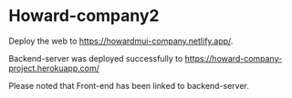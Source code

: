 # Howard-company2

Deploy the web to https://howardmui-company.netlify.app/.

Backend-server was deployed successfully to https://howard-company-project.herokuapp.com/

Please noted that Front-end has been linked to backend-server.
